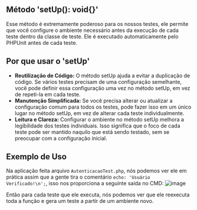## Método 'setUp(): void{}'
Esse método é extremamente poderoso para os nossos testes, ele permite que você configure o ambiente necessário antes da execução de cada teste dentro da classe de teste. Ele é executado automaticamente pelo PHPUnit antes de cada teste.

## Por que usar o 'setUp'
- **Reutilização de Código:** O método setUp ajuda a evitar a duplicação de código. Se vários testes precisam de uma configuração semelhante, você pode definir essa configuração uma vez no método setUp, em vez de repeti-la em cada teste.
- **Manutenção Simplificada:** Se você precisa alterar ou atualizar a configuração comum para todos os testes, pode fazer isso em um único lugar no método setUp, em vez de alterar cada teste individualmente.
- **Leitura e Clareza:** Configurar o ambiente no método setUp melhora a legibilidade dos testes individuais. Isso significa que o foco de cada teste pode ser mantido naquilo que está sendo testado, sem se preocupar com a configuração inicial.

## Exemplo de Uso
Na aplicação feita arquivo ```AutenticacaoTest.php```, nós podemos ver ele em prática assim que a gente tira o comentário ```echo: 'Usuário Verificado!\n';```, isso nos proporciona a seguinte saída no CMD:
![image](https://github.com/zlChurrOsCH/Projeto-TWD/assets/40037040/e97b6f2f-214a-4f1e-8d54-b9f4a6f318aa)

Então para cada teste que ele executa, nós podemos ver que ele reexecuta toda a função e gera um teste a partir de um ambiente novo.
